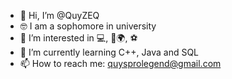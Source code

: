 - 👋 Hi, I’m @QuyZEQ
- 🤓 I am a sophomore in university 
- 👀 I’m interested in 💻, 🧳🌍, ⚽️
- 🌱 I’m currently learning C++, Java and SQL
- 📫 How to reach me: quysprolegend@gmail.com


<!---
quyzeq/quyzeq is a ✨ special ✨ repository because its `README.md` (this file) appears on your GitHub profile.
You can click the Preview link to take a look at your changes.
--->
